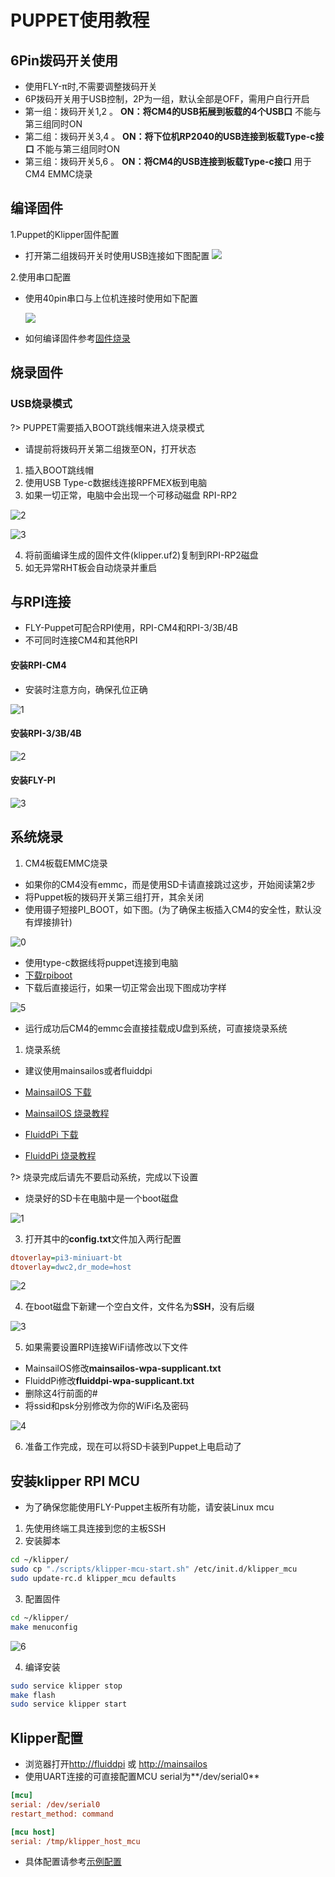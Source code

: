 # PUPPET使用教程

## 6Pin拨码开关使用

* 使用FLY-π时,不需要调整拨码开关
* 6P拨码开关用于USB控制，2P为一组，默认全部是OFF，需用户自行开启
* 第一组：拨码开关1,2 。 **ON：将CM4的USB拓展到板载的4个USB口** 不能与第三组同时ON
* 第二组：拨码开关3,4 。 **ON：将下位机RP2040的USB连接到板载Type-c接口** 不能与第三组同时ON
* 第三组：拨码开关5,6 。 **ON：将CM4的USB连接到板载Type-c接口** 用于CM4 EMMC烧录

## 编译固件

1.Puppet的Klipper固件配置

* 打开第二组拨码开关时使用USB连接如下图配置
  ![](C:\Users\fenghua\Documents\GitHub\klipper-docs\docs\images\boards\fly_puppet\config-usb.png)

2.使用串口配置

* 使用40pin串口与上位机连接时使用如下配置

  ![](C:\Users\fenghua\Documents\GitHub\klipper-docs\docs\images\boards\fly_puppet\config-chuanko.png)

  

* 如何编译固件参考[固件烧录](/introduction/firmware)

## 烧录固件

### USB烧录模式

?> PUPPET需要插入BOOT跳线帽来进入烧录模式

* 请提前将拨码开关第二组拨至ON，打开状态

1. 插入BOOT跳线帽
2. 使用USB Type-c数据线连接RPFMEX板到电脑
3. 如果一切正常，电脑中会出现一个可移动磁盘 RPI-RP2
   

![2](../../images/boards/fly_rht36_42/2.png ":no-zooom")

![3](../../images/boards/fly_rht36_42/3.png ":no-zooom")

4. 将前面编译生成的固件文件(klipper.uf2)复制到RPI-RP2磁盘
5. 如无异常RHT板会自动烧录并重启

## 与RPI连接

* FLY-Puppet可配合RPI使用，RPI-CM4和RPI-3/3B/4B
* 不可同时连接CM4和其他RPI

<!-- tabs:start -->

#### **安装RPI-CM4**

* 安装时注意方向，确保孔位正确

![1](../../images/boards/fly_puppet/puppet-cm4.png ":no-zooom")

#### **安装RPI-3/3B/4B**

![2](../../images/boards/fly_puppet/puppet-rpi4b.png ":no-zooom")

#### **安装FLY-PI**

![3](../../images/boards/fly_puppet/puppet-flypi.png ":no-zooom")

<!-- tabs:end -->

## 系统烧录

1. CM4板载EMMC烧录

* 如果你的CM4没有emmc，而是使用SD卡请直接跳过这步，开始阅读第2步
* 将Puppet板的拨码开关第三组打开，其余关闭
* 使用镊子短接PI_BOOT，如下图。(为了确保主板插入CM4的安全性，默认没有焊接排针)

![0](../../images/boards/fly_puppet/use/pi_boot.png ":no-zooom")

* 使用type-c数据线将puppet连接到电脑
* [下载rpiboot](https://github.com/raspberrypi/usbboot/raw/master/win32/rpiboot_setup.exe)
* 下载后直接运行，如果一切正常会出现下图成功字样

![5](../../images/boards/fly_puppet/use/5.png ":no-zooom")

* 运行成功后CM4的emmc会直接挂载成U盘到系统，可直接烧录系统

1. 烧录系统

* 建议使用mainsailos或者fluiddpi
* [MainsailOS 下载](https://github.com/mainsail-crew/MainsailOS/releases/latest)
* [MainsailOS 烧录教程](https://docs.mainsail.xyz/setup/mainsailos/pi-imager)
  
* [FluiddPi 下载](https://github.com/fluidd-core/FluiddPi/releases/latest)
* [FluiddPi 烧录教程](https://docs.fluidd.xyz/installation/fluiddpi)

?> 烧录完成后请先不要启动系统，完成以下设置

* 烧录好的SD卡在电脑中是一个boot磁盘

![1](../../images/boards/fly_puppet/use/1.png ":no-zooom")

3. 打开其中的**config.txt**文件加入两行配置

```cfg
dtoverlay=pi3-miniuart-bt
dtoverlay=dwc2,dr_mode=host
```

![2](../../images/boards/fly_puppet/use/2.png ":no-zooom")

4. 在boot磁盘下新建一个空白文件，文件名为**SSH**，没有后缀

![3](../../images/boards/fly_puppet/use/3.png ":no-zooom")

5. 如果需要设置RPI连接WiFi请修改以下文件

* MainsailOS修改**mainsailos-wpa-supplicant.txt**
* FluiddPi修改**fluiddpi-wpa-supplicant.txt**
* 删除这4行前面的#
* 将ssid和psk分别修改为你的WiFi名及密码

![4](../../images/boards/fly_puppet/use/4.png ":no-zooom")

6. 准备工作完成，现在可以将SD卡装到Puppet上电启动了

## 安装klipper RPI MCU

* 为了确保您能使用FLY-Puppet主板所有功能，请安装Linux mcu

1. 先使用终端工具连接到您的主板SSH
2. 安装脚本

```bash
cd ~/klipper/
sudo cp "./scripts/klipper-mcu-start.sh" /etc/init.d/klipper_mcu
sudo update-rc.d klipper_mcu defaults

```

3. 配置固件

```bash
cd ~/klipper/
make menuconfig
```

![6](../../images/boards/fly_puppet/use/6.png ":no-zooom")


4. 编译安装

```bash
sudo service klipper stop
make flash
sudo service klipper start

```

## Klipper配置

* 浏览器打开[http://fluiddpi](http://fluiddpi) 或 [http://mainsailos](http://mainsailos)
* 使用UART连接的可直接配置MCU serial为**/dev/serial0**

```cfg
[mcu]
serial: /dev/serial0
restart_method: command

[mcu host]
serial: /tmp/klipper_host_mcu
```

* 具体配置请参考[示例配置](/board/fly_puppet/cfg.md)
